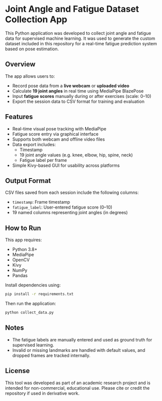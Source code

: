# Joint Angle and Fatigue Dataset Collection App

This Python application was developed to collect joint angle and fatigue data for supervised machine learning. It was used to generate the custom dataset included in this repository for a real-time fatigue prediction system based on pose estimation.

## Overview

The app allows users to:
- Record pose data from a **live webcam** or **uploaded video**
- Calculate **19 joint angles** in real time using MediaPipe BlazePose
- Input **fatigue scores** manually during or after exercises (scale: 0–10)
- Export the session data to CSV format for training and evaluation

## Features

- Real-time visual pose tracking with MediaPipe
- Fatigue score entry via graphical interface
- Supports both webcam and offline video files
- Data export includes:
  - Timestamp
  - 19 joint angle values (e.g. knee, elbow, hip, spine, neck)
  - Fatigue label per frame
- Simple Kivy-based GUI for usability across platforms

## Output Format

CSV files saved from each session include the following columns:
- `timestamp`: Frame timestamp
- `fatigue_label`: User-entered fatigue score (0–10)
- 19 named columns representing joint angles (in degrees)

## How to Run

This app requires:
- Python 3.8+
- MediaPipe
- OpenCV
- Kivy
- NumPy
- Pandas

Install dependencies using:

```bash
pip install -r requirements.txt
```

Then run the application:
```bash
python collect_data.py
```

## Notes
- The fatigue labels are manually entered and used as ground truth for supervised learning.
- Invalid or missing landmarks are handled with default values, and dropped frames are tracked internally.

## License
This tool was developed as part of an academic research project and is intended for non-commercial, educational use. Please cite or credit the repository if used in derivative work.
